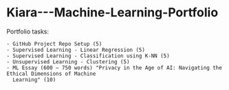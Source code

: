 # Kiara---Machine-Learning-Portfolio

Portfolio tasks:

    - GitHub Project Repo Setup (5)
    - Supervised Learning - Linear Regression (5)
    - Supervised Learning - Classification using K-NN (5)
    - Unsupervised Learning - Clustering (5)
    - ML Essay (600 – 750 words) "Privacy in the Age of AI: Navigating the Ethical Dimensions of Machine
      Learning" (10)
